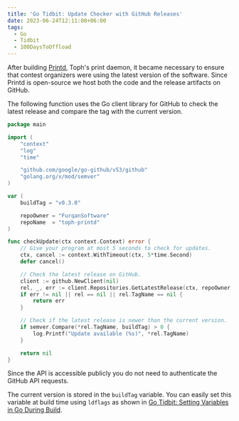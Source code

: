 ```yaml
---
title: 'Go Tidbit: Update Checker with GitHub Releases'
date: 2023-06-24T12:11:00+06:00
tags:
  - Go
  - Tidbit
  - 100DaysToOffload
---
```


After building [Printd](https://github.com/FurqanSoftware/toph-printd), Toph's print daemon, it became necessary to ensure that contest organizers were using the latest version of the software. Since Printd is open-source we host both the code and the release artifacts on GitHub.

The following function uses the Go client library for GitHub to check the latest release and compare the tag with the current version.

``` go
package main

import (
	"context"
	"log"
	"time"

	"github.com/google/go-github/v53/github"
	"golang.org/x/mod/semver"
)

var (
	buildTag = "v0.3.0"

	repoOwner = "FurqanSoftware"
	repoName  = "toph-printd"
)

func checkUpdate(ctx context.Context) error {
	// Give your program at most 5 seconds to check for updates.
	ctx, cancel := context.WithTimeout(ctx, 5*time.Second)
	defer cancel()

	// Check the latest release on GitHub.
	client := github.NewClient(nil)
	rel, _, err := client.Repositories.GetLatestRelease(ctx, repoOwner, repoName)
	if err != nil || rel == nil || rel.TagName == nil {
		return err
	}

	// Check if the latest release is newer than the current version.
	if semver.Compare(*rel.TagName, buildTag) > 0 {
		log.Printf("Update available (%s)", *rel.TagName)
	}

	return nil
}
```

Since the API is accessible publicly you do not need to authenticate the GitHub API requests.

The current version is stored in the `buildTag` variable. You can easily set this variable at build time using `ldflags` as shown in [Go Tidbit: Setting Variables in Go During Build](/blog/go-tidbit-setting-variables-in-go-during-build/).
